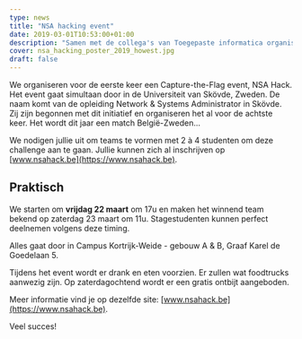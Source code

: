 ```yaml
---
type: news
title: "NSA hacking event"
date: 2019-03-01T10:53:00+01:00
description: "Samen met de collega's van Toegepaste informatica organiseert ons Infrastructure Engineer Team een Capture The Flag event in onze kortrijk Campus in de lokalen van Howest NMCT."
cover: nsa_hacking_poster_2019_howest.jpg
draft: false
---
```


We organiseren voor de eerste keer een Capture-the-Flag event, NSA Hack. Het event gaat simultaan door in de Universiteit van Skövde, Zweden. De naam komt van de opleiding Network & Systems Administrator in Skövde. Zij zijn begonnen met dit initiatief en organiseren het al voor de achtste keer. Het wordt dit jaar een match België-Zweden...

We nodigen jullie uit om teams te vormen met 2 à 4 studenten om deze challenge aan te gaan.
Jullie kunnen zich al inschrijven op [www.nsahack.be](https://www.nsahack.be).


## Praktisch

We starten om __vrijdag 22 maart__ om 17u en maken het winnend team bekend op zaterdag 23 maart om 11u.
Stagestudenten kunnen perfect deelnemen volgens deze timing.

Alles gaat door in Campus Kortrijk-Weide - gebouw A & B, Graaf Karel de Goedelaan 5.

Tijdens het event wordt er drank en eten voorzien. Er zullen wat foodtrucks aanwezig zijn. Op zaterdagochtend wordt er een gratis ontbijt aangeboden.

Meer informatie vind je op dezelfde site: [www.nsahack.be](https://www.nsahack.be).

Veel succes!
